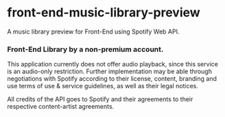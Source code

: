 # front-end-music-library-preview
A music library preview for Front-End using Spotify Web API.

### Front-End Library by a non-premium account.

This application currently does not offer audio playback, since this service is an audio-only restriction.
Further implementation may be able through negotiations with Spotify according to their 
license, content, branding and use terms of use & service guidelines, as well as their
legal notices.

All credits of the API goes to Spotify and their agreements to their respective content-artist agreements.
